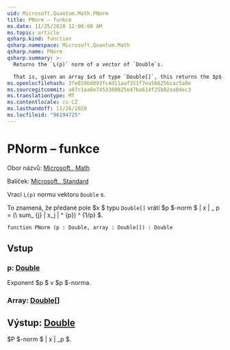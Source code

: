 ```yaml
---
uid: Microsoft.Quantum.Math.PNorm
title: PNorm – funkce
ms.date: 11/25/2020 12:00:00 AM
ms.topic: article
qsharp.kind: function
qsharp.namespace: Microsoft.Quantum.Math
qsharp.name: PNorm
qsharp.summary: >-
  Returns the `L(p)` norm of a vector of `Double`s.

  That is, given an array $x$ of type `Double[]`, this returns the $p$-norm $\|x\|\_p= (\sum_{j}|x_j|^{p})^{1/p}$.
ms.openlocfilehash: 3fe029bd893fc4d11aaf351f7ea566256cac5a9e
ms.sourcegitcommit: a87c1aa8e7453360025e47ba614f25b02ea84ec3
ms.translationtype: MT
ms.contentlocale: cs-CZ
ms.lasthandoff: 11/26/2020
ms.locfileid: "96194725"
---
```

# <a name="pnorm-function"></a>PNorm – funkce

Obor názvů: [Microsoft.. Math](xref:Microsoft.Quantum.Math)

Balíček: [Microsoft.. Standard](https://nuget.org/packages/Microsoft.Quantum.Standard)


Vrací `L(p)` normu vektoru `Double` s.

To znamená, že předané pole $x $ typu `Double[]` vrátí $p $-norm $ \| x \| \_ p = (\ sum_ {j} | x_j | ^ {p}) ^ {1/p} $.

```qsharp
function PNorm (p : Double, array : Double[]) : Double
```


## <a name="input"></a>Vstup

### <a name="p--double"></a>p: [Double](xref:microsoft.quantum.lang-ref.double)

Exponent $p $ v $p $-norma.


### <a name="array--double"></a>Array: [Double](xref:microsoft.quantum.lang-ref.double)[]





## <a name="output--double"></a>Výstup: [Double](xref:microsoft.quantum.lang-ref.double)

$P $-norm $ \| x \| _p $.